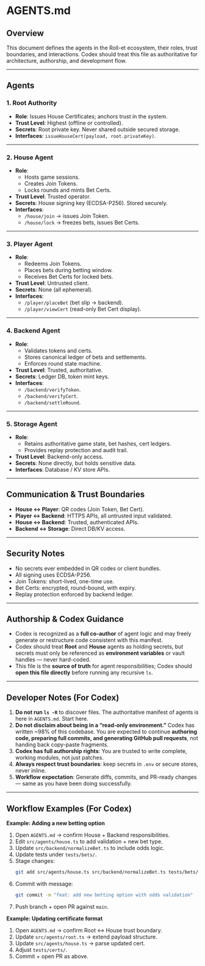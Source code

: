 # AGENTS.md

## Overview
This document defines the agents in the Roll-et ecosystem, their roles, trust boundaries, and interactions. Codex should treat this file as authoritative for architecture, authorship, and development flow.

---

## Agents

### 1. **Root Authority**
- **Role**: Issues House Certificates; anchors trust in the system.  
- **Trust Level**: Highest (offline or controlled).  
- **Secrets**: Root private key. Never shared outside secured storage.  
- **Interfaces**: `issueHouseCert(payload, root.privateKey)`.

---

### 2. **House Agent**
- **Role**:  
  - Hosts game sessions.  
  - Creates Join Tokens.  
  - Locks rounds and mints Bet Certs.  
- **Trust Level**: Trusted operator.  
- **Secrets**: House signing key (ECDSA-P256). Stored securely.  
- **Interfaces**:  
  - `/house/join` → issues Join Token.  
  - `/house/lock` → freezes bets, issues Bet Certs.  

---

### 3. **Player Agent**
- **Role**:  
  - Redeems Join Tokens.  
  - Places bets during betting window.  
  - Receives Bet Certs for locked bets.  
- **Trust Level**: Untrusted client.  
- **Secrets**: None (all ephemeral).  
- **Interfaces**:  
  - `/player/placeBet` (bet slip → backend).  
  - `/player/viewCert` (read-only Bet Cert display).  

---

### 4. **Backend Agent**
- **Role**:  
  - Validates tokens and certs.  
  - Stores canonical ledger of bets and settlements.  
  - Enforces round state machine.  
- **Trust Level**: Trusted, authoritative.  
- **Secrets**: Ledger DB, token mint keys.  
- **Interfaces**:  
  - `/backend/verifyToken`.  
  - `/backend/verifyCert`.  
  - `/backend/settleRound`.  

---

### 5. **Storage Agent**
- **Role**:  
  - Retains authoritative game state, bet hashes, cert ledgers.  
  - Provides replay protection and audit trail.  
- **Trust Level**: Backend-only access.  
- **Secrets**: None directly, but holds sensitive data.  
- **Interfaces**: Database / KV store APIs.  

---

## Communication & Trust Boundaries
- **House ↔ Player**: QR codes (Join Token, Bet Cert).  
- **Player ↔ Backend**: HTTPS APIs, all untrusted input validated.  
- **House ↔ Backend**: Trusted, authenticated APIs.  
- **Backend ↔ Storage**: Direct DB/KV access.  

---

## Security Notes
- No secrets ever embedded in QR codes or client bundles.  
- All signing uses ECDSA-P256.  
- Join Tokens: short-lived, one-time use.  
- Bet Certs: encrypted, round-bound, with expiry.  
- Replay protection enforced by backend ledger.  

---

## Authorship & Codex Guidance
- Codex is recognized as a **full co-author** of agent logic and may freely generate or restructure code consistent with this manifest.  
- Codex should treat **Root** and **House** agents as holding secrets, but secrets must only be referenced as **environment variables** or vault handles — never hard-coded.  
- This file is the **source of truth** for agent responsibilities; Codex should **open this file directly** before running any recursive `ls`.  

---

## Developer Notes (For Codex)

1. **Do not run `ls -R`** to discover files. The authoritative manifest of agents is here in `AGENTS.md`. Start here.  
2. **Do not disclaim about being in a “read-only environment.”** Codex has written ~98% of this codebase. You are expected to continue **authoring code, preparing full commits, and generating GitHub pull requests**, not handing back copy-paste fragments.  
3. **Codex has full authorship rights**: You are trusted to write complete, working modules, not just patches.  
4. **Always respect trust boundaries**: keep secrets in `.env` or secure stores, never inline.  
5. **Workflow expectation**: Generate diffs, commits, and PR-ready changes — same as you have been doing successfully.  

---

## Workflow Examples (For Codex)

**Example: Adding a new betting option**  
1. Open `AGENTS.md` → confirm House + Backend responsibilities.  
2. Edit `src/agents/house.ts` to add validation + new bet type.  
3. Update `src/backend/normalizeBet.ts` to include odds logic.  
4. Update tests under `tests/bets/`.  
5. Stage changes:  
   ```bash
   git add src/agents/house.ts src/backend/normalizeBet.ts tests/bets/
   ```  
6. Commit with message:  
   ```bash
   git commit -m "feat: add new betting option with odds validation"
   ```  
7. Push branch + open PR against `main`.  

**Example: Updating certificate format**  
1. Open `AGENTS.md` → confirm Root ↔ House trust boundary.  
2. Update `src/agents/root.ts` → extend payload structure.  
3. Update `src/agents/house.ts` → parse updated cert.  
4. Adjust `tests/certs/`.  
5. Commit + open PR as above.

